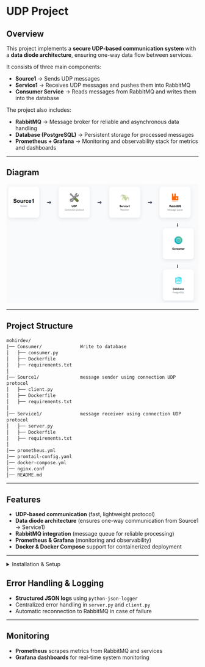 #  UDP Project

## Overview

This project implements a **secure UDP-based communication system** with
a **data diode architecture**, ensuring one-way data flow between
services.

It consists of three main components:

- **Source1** → Sends UDP messages  
- **Service1** → Receives UDP messages and pushes them into RabbitMQ  
- **Consumer Service** → Reads messages from RabbitMQ and writes them into the database  

The project also includes:

- **RabbitMQ** → Message broker for reliable and asynchronous data handling  
- **Database (PostgreSQL)** → Persistent storage for processed messages  
- **Prometheus + Grafana** → Monitoring and observability stack for metrics and dashboards

------------------------------------------------------------------------
## Diagram
<div align="center">
  <img src="image/diagram.png" alt="diagram" >
</div>

------------------------------------------------------------------------

## Project Structure

    mohirdev/
    |── Consumer/              Write to database
    │   ├── consumer.py     
    │   ├── Dockerfile
    │   ├── requirements.txt   
    │
    │── Source1/               message sender using connection UDP protocol
    │   ├── client.py
    │   ├── Dockerfile
    │   ├── requirements.txt   
    │
    │── Service1/              message receiver using connection UDP protocol
    │   ├── server.py
    │   ├── Dockerfile
    │   ├── requirements.txt  
    │
    │── prometheus.yml         
    │── promtail-config.yaml   
    │── docker-compose.yml     
    │── nginx.conf            
    │── README.md              

------------------------------------------------------------------------

## Features

-   **UDP-based communication** (fast, lightweight protocol)
-   **Data diode architecture** (ensures one-way communication from
    Source1 → Service1)
-   **RabbitMQ integration** (message queue for reliable processing)
-   **Prometheus & Grafana** (monitoring and observability)
-   **Docker & Docker Compose** support for containerized deployment

------------------------------------------------------------------------
<details>
<summary>Installation & Setup</summary>

### 1️⃣ Clone the Repository

``` bash
git clone https://github.com/Shohruxshoh/udp_webhook.git
cd udp_webhook
```

### 2️⃣ Build and Start Services

``` bash
docker-compose up --build
```

### 3️⃣ Verify Running Services

-   **Source1** → UDP client\
-   **Service1** → UDP server with RabbitMQ integration\
-   **Prometheus** → <http://localhost:9090>\
-   **Grafana** → <http://localhost:3000>

------------------------------------------------------------------------

## Configuration

-   **Environment Variables** are stored in `.env` files. Example:

``` env
See .env.example
```

-   **Nginx (UDP Load Balancer)** configuration (`nginx.conf`):

``` nginx
stream {
    upstream udp_backend {
        least_conn;
        server service1:9999;
    }
    server {
        listen 9999 udp;
        proxy_pass udp_backend;
    }
}
```
------------------------------------------------------------------------
</details>


## Error Handling & Logging

-   **Structured JSON logs** using `python-json-logger`
-   Centralized error handling in `server.py` and `client.py`
-   Automatic reconnection to RabbitMQ in case of failure

------------------------------------------------------------------------

## Monitoring

-   **Prometheus** scrapes metrics from RabbitMQ and services
-   **Grafana dashboards** for real-time system monitoring

